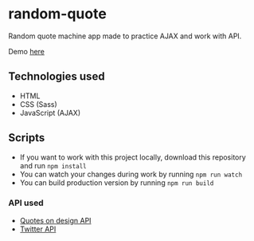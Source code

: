 # random-quote

Random quote machine app made to practice AJAX and work with API.

Demo [here]( https://ciri1987.github.io/random-quote/)

## Technologies used
  - HTML
  - CSS (Sass)
  - JavaScript (AJAX)
  
## Scripts
  - If you want to work with this project locally, download this repository and run `npm install`
  - You can watch your changes during work by running `npm run watch`
  - You can build production version by running `npm run build`

### API used  
  - [Quotes on design API](https://quotesondesign.com/api-v4-0/)
  - [Twitter API](https://developer.twitter.com/en/docs.html)
